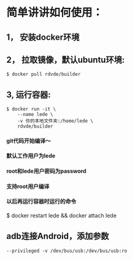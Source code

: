 # 简单讲讲如何使用：

## 1， 安装docker环境

## 2， 拉取镜像，默认ubuntu环境:
```
$ docker pull rdvde/builder
```

## 3, 运行容器:
```
$ docker run -it \
	--name lede \
	-v 你的本地文件夹:/home/lede \
	rdvde/builder
```

#### git代码开始编译～
#### 默认工作用户为lede
#### root和lede用户密码为password
#### 支持root用户编译
#### 以后再运行容器时运行的命令

$ docker restart lede && docker attach lede

## adb连接Android，添加参数
```
--privileged -v /dev/bus/usb:/dev/bus/usb:ro
```